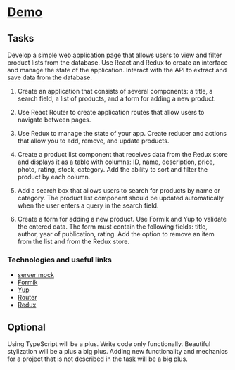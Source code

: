 # [Demo](https://sheepfish-test-task-three.vercel.app)

## Tasks

Develop a simple web application page that allows users to view and filter product lists from the database. Use React and Redux to create an interface and manage the state of the application. Interact with the API to extract and save data from the database.

1. Create an application that consists of several components: a title, a search field, a list of products, and a form for adding a new product.

2. Use React Router to create application routes that allow users to navigate between pages.

3. Use Redux to manage the state of your app. Create reducer and actions that allow you to add, remove, and update products.

4. Create a product list component that receives data from the Redux store and displays it as a table with columns: ID, name, description, price, photo, rating, stock, category. Add the ability to sort and filter the product by each column.

5. Add a search box that allows users to search for products by name or category. The product list component should be updated automatically when the user enters a query in the search field.

6. Create a form for adding a new product. Use Formik and Yup to validate the entered data. The form must contain the following fields: title, author, year of publication, rating.
   Add the option to remove an item from the list and from the Redux store.

### Technologies and useful links

- [server mock](https://dummyjson.com/)
- [Formik](https://formik.org/)
- [Yup](https://github.com/jquense/yup)
- [Router](https://reactrouter.com/en/main)
- [Redux](https://redux.js.org/)

## Optional

Using TypeScript will be a plus.
Write code only functionally.
Beautiful stylization will be a plus a big plus.
Adding new functionality and mechanics for a project that is not described in the task will be a big plus.
